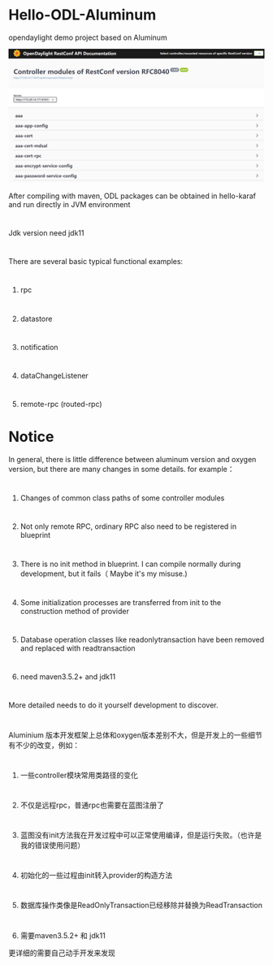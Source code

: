 # Hello-ODL-Aluminum
opendaylight demo project based on Aluminum

 ![image](https://github.com/willsongbo/hello-odl/blob/hello-odl-Aluminum/images/Aluminum-rest.JPG)

After compiling with maven, ODL packages can be obtained in hello-karaf and run directly in JVM environment
#
Jdk version need jdk11
#
There are several basic typical functional examples:

#
1) rpc
#
2) datastore
#
3) notification
#
4) dataChangeListener
#
5) remote-rpc (routed-rpc)
#

# Notice

In general, there is little difference between aluminum version and oxygen version, but there are many changes in some details. for example：
#
1) Changes of common class paths of some controller modules
#
2) Not only remote RPC, ordinary RPC also need to be registered in blueprint
#
3) There is no init method in blueprint. I can compile normally during development, but it fails（ Maybe it's my misuse.)
#
4) Some initialization processes are transferred from init to the construction method of provider
#
5) Database operation classes like readonlytransaction have been removed and replaced with readtransaction
#
6) need maven3.5.2+ and jdk11
#
More detailed needs to do it yourself development to discover.
#
#
Aluminium 版本开发框架上总体和oxygen版本差别不大，但是开发上的一些细节有不少的改变，例如：
#
1) 一些controller模块常用类路径的变化
#
2) 不仅是远程rpc，普通rpc也需要在蓝图注册了
#
3) 蓝图没有init方法我在开发过程中可以正常使用编译，但是运行失败。（也许是我的错误使用问题）
#
4) 初始化的一些过程由init转入provider的构造方法
#
5) 数据库操作类像是ReadOnlyTransaction已经移除并替换为ReadTransaction
#
6) 需要maven3.5.2+ 和 jdk11

更详细的需要自己动手开发来发现
